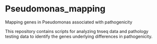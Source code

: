 # Pseudomonas_mapping
Mapping genes in Pseudomonas associated with pathogenicity

This repository contains scripts for analyzing tnseq data and pathology testing data to identify the genes underlying differences in pathogenicity.
